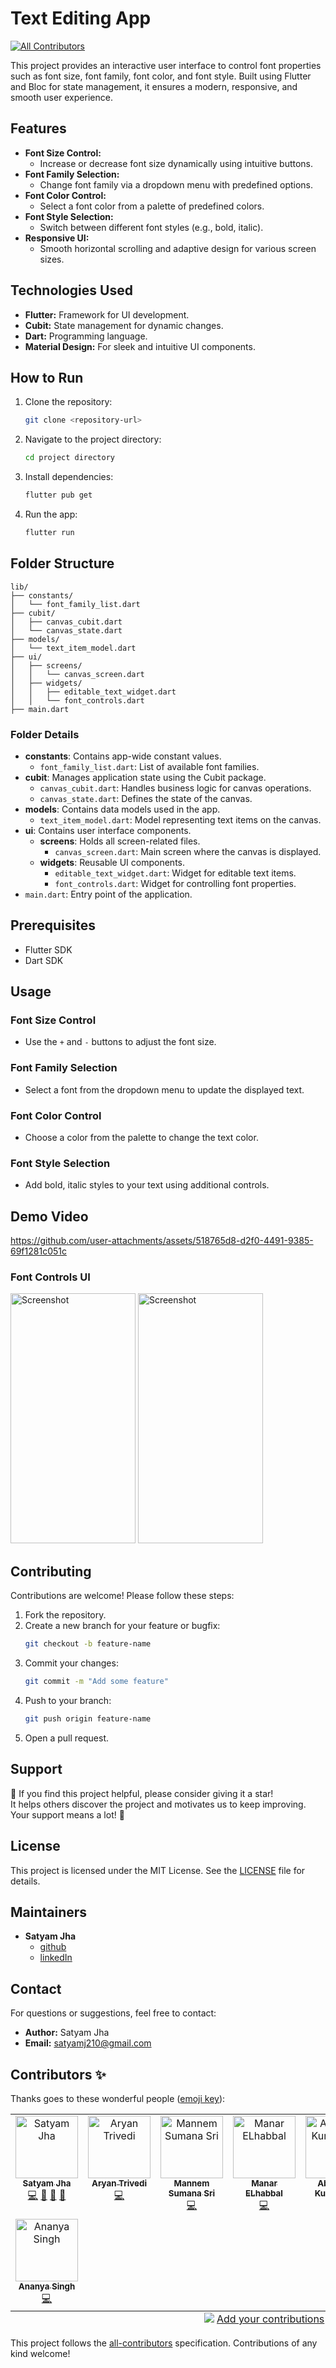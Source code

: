 # Text Editing App
<!-- ALL-CONTRIBUTORS-BADGE:START - Do not remove or modify this section -->
[![All Contributors](https://img.shields.io/badge/all_contributors-8-orange.svg?style=flat-square)](#contributors-)
<!-- ALL-CONTRIBUTORS-BADGE:END -->

This project provides an interactive user interface to control font properties such as font size, font family, font color, and font style. Built using Flutter and Bloc for state management, it ensures a modern, responsive, and smooth user experience.

## Features

- **Font Size Control:**
  - Increase or decrease font size dynamically using intuitive buttons.
- **Font Family Selection:**
  - Change font family via a dropdown menu with predefined options.
- **Font Color Control:**
  - Select a font color from a palette of predefined colors.
- **Font Style Selection:**
  - Switch between different font styles (e.g., bold, italic).
- **Responsive UI:**
  - Smooth horizontal scrolling and adaptive design for various screen sizes.

## Technologies Used

- **Flutter:** Framework for UI development.
- **Cubit:** State management for dynamic changes.
- **Dart:** Programming language.
- **Material Design:** For sleek and intuitive UI components.

## How to Run

1. Clone the repository:
   ```bash
   git clone <repository-url>
   ```
2. Navigate to the project directory:
   ```bash
   cd project directory
   ```
3. Install dependencies:
   ```bash
   flutter pub get
   ```
4. Run the app:
   ```bash
   flutter run
   ```

## Folder Structure

```plaintext
lib/
├── constants/
│   └── font_family_list.dart
├── cubit/
│   ├── canvas_cubit.dart
│   └── canvas_state.dart
├── models/
│   └── text_item_model.dart
├── ui/
│   ├── screens/
│   │   └── canvas_screen.dart
│   ├── widgets/
│   │   ├── editable_text_widget.dart
│   │   └── font_controls.dart
├── main.dart
```

### Folder Details

- **constants**: Contains app-wide constant values.
  - `font_family_list.dart`: List of available font families.
- **cubit**: Manages application state using the Cubit package.
  - `canvas_cubit.dart`: Handles business logic for canvas operations.
  - `canvas_state.dart`: Defines the state of the canvas.
- **models**: Contains data models used in the app.
  - `text_item_model.dart`: Model representing text items on the canvas.
- **ui**: Contains user interface components.
  - **screens**: Holds all screen-related files.
    - `canvas_screen.dart`: Main screen where the canvas is displayed.
  - **widgets**: Reusable UI components.
    - `editable_text_widget.dart`: Widget for editable text items.
    - `font_controls.dart`: Widget for controlling font properties.
- `main.dart`: Entry point of the application.

## Prerequisites

- Flutter SDK
- Dart SDK

## Usage

### Font Size Control

- Use the `+` and `-` buttons to adjust the font size.

### Font Family Selection

- Select a font from the dropdown menu to update the displayed text.

### Font Color Control

- Choose a color from the palette to change the text color.

### Font Style Selection

- Add bold, italic styles to your text using additional controls.

## Demo Video

https://github.com/user-attachments/assets/518765d8-d2f0-4491-9385-69f1281c051c

### Font Controls UI

<img src="https://github.com/user-attachments/assets/abaca11c-81b8-4931-ba63-2b9ee7212c82" alt="Screenshot" width="200" height="400">

<img src="https://github.com/user-attachments/assets/08072113-6459-4874-980c-e9cf61fd9ea1" alt="Screenshot" width="200" height="400">

## Contributing

Contributions are welcome! Please follow these steps:

1. Fork the repository.
2. Create a new branch for your feature or bugfix:
   ```bash
   git checkout -b feature-name
   ```
3. Commit your changes:
   ```bash
   git commit -m "Add some feature"
   ```
4. Push to your branch:
   ```bash
   git push origin feature-name
   ```
5. Open a pull request.

## Support

🌟 If you find this project helpful, please consider giving it a star! \
It helps others discover the project and motivates us to keep improving. Your support means a lot! 🙌 

## License

This project is licensed under the MIT License. See the [LICENSE](LICENSE) file for details.

## Maintainers
- **Satyam Jha**
  - [github](https://github.com/may-tas)
  - [linkedIn](linkedin.com/in/satyam-jha-7746201a4/)

## Contact

For questions or suggestions, feel free to contact:

- **Author:** Satyam Jha
- **Email:** satyamj210@gmail.com

## Contributors ✨

Thanks goes to these wonderful people ([emoji key](https://allcontributors.org/docs/en/emoji-key)):

<!-- ALL-CONTRIBUTORS-LIST:START - Do not remove or modify this section -->
<!-- prettier-ignore-start -->
<!-- markdownlint-disable -->
<table>
  <tbody>
    <tr>
      <td align="center" valign="top" width="14.28%"><a href="https://github.com/may-tas"><img src="https://avatars.githubusercontent.com/u/135056339?v=4?s=100" width="100px;" alt="Satyam Jha"/><br /><sub><b>Satyam Jha</b></sub></a><br /><a href="https://github.com/may-tas/TextEditingApp/commits?author=may-tas" title="Code">💻</a> <a href="https://github.com/may-tas/TextEditingApp/commits?author=may-tas" title="Documentation">📖</a> <a href="#maintenance-may-tas" title="Maintenance">🚧</a> <a href="#design-may-tas" title="Design">🎨</a></td>
      <td align="center" valign="top" width="14.28%"><a href="https://github.com/PearlGrell"><img src="https://avatars.githubusercontent.com/u/185500672?v=4?s=100" width="100px;" alt="Aryan Trivedi"/><br /><sub><b>Aryan Trivedi</b></sub></a><br /><a href="https://github.com/may-tas/TextEditingApp/commits?author=PearlGrell" title="Code">💻</a></td>
      <td align="center" valign="top" width="14.28%"><a href="https://github.com/MannemSumanaSri"><img src="https://avatars.githubusercontent.com/u/204357939?v=4?s=100" width="100px;" alt="Mannem Sumana Sri"/><br /><sub><b>Mannem Sumana Sri</b></sub></a><br /><a href="https://github.com/may-tas/TextEditingApp/commits?author=MannemSumanaSri" title="Code">💻</a></td>
      <td align="center" valign="top" width="14.28%"><a href="https://github.com/Manar-Elhabbal7"><img src="https://avatars.githubusercontent.com/u/172148857?v=4?s=100" width="100px;" alt="Manar ELhabbal"/><br /><sub><b>Manar ELhabbal</b></sub></a><br /><a href="https://github.com/may-tas/TextEditingApp/commits?author=Manar-Elhabbal7" title="Code">💻</a></td>
      <td align="center" valign="top" width="14.28%"><a href="https://github.com/Atomic-Shadow7002"><img src="https://avatars.githubusercontent.com/u/191123414?v=4?s=100" width="100px;" alt="Abhishek Kumar Ray"/><br /><sub><b>Abhishek Kumar Ray</b></sub></a><br /><a href="https://github.com/may-tas/TextEditingApp/commits?author=Atomic-Shadow7002" title="Code">💻</a></td>
      <td align="center" valign="top" width="14.28%"><a href="https://github.com/Elwin-p"><img src="https://avatars.githubusercontent.com/u/150349344?v=4?s=100" width="100px;" alt="Elwin"/><br /><sub><b>Elwin</b></sub></a><br /><a href="https://github.com/may-tas/TextEditingApp/commits?author=Elwin-p" title="Code">💻</a></td>
      <td align="center" valign="top" width="14.28%"><a href="https://github.com/preetidas60"><img src="https://avatars.githubusercontent.com/u/112088836?v=4?s=100" width="100px;" alt="Preeti Das"/><br /><sub><b>Preeti Das</b></sub></a><br /><a href="https://github.com/may-tas/TextEditingApp/commits?author=preetidas60" title="Code">💻</a></td>
    </tr>
    <tr>
      <td align="center" valign="top" width="14.28%"><a href="https://github.com/AnanyaSingh456"><img src="https://avatars.githubusercontent.com/u/184369984?v=4?s=100" width="100px;" alt="Ananya Singh"/><br /><sub><b>Ananya Singh</b></sub></a><br /><a href="https://github.com/may-tas/TextEditingApp/commits?author=AnanyaSingh456" title="Code">💻</a></td>
    </tr>
  </tbody>
  <tfoot>
    <tr>
      <td align="center" size="13px" colspan="7">
        <img src="https://raw.githubusercontent.com/all-contributors/all-contributors-cli/1b8533af435da9854653492b1327a23a4dbd0a10/assets/logo-small.svg">
          <a href="https://all-contributors.js.org/docs/en/bot/usage">Add your contributions</a>
        </img>
      </td>
    </tr>
  </tfoot>
</table>

<!-- markdownlint-restore -->
<!-- prettier-ignore-end -->

<!-- ALL-CONTRIBUTORS-LIST:END -->

This project follows the [all-contributors](https://github.com/all-contributors/all-contributors) specification. Contributions of any kind welcome!